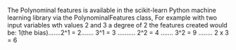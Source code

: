 The Polynominal features is available in the scikit-learn Python machine learning library via the PolynominalFeatures class, For example with two input variables wth values 2 and 3 a degree of 2 the features created would be:
1(the bias).......2^1 = 2....... 3^1 = 3 .......... 2^2 = 4 ....... 3^2 = 9 ........ 2 x 3 = 6
